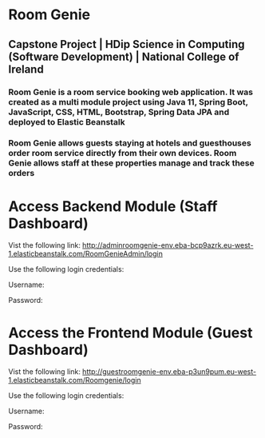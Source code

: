 # Room Genie 
## Capstone Project | HDip Science in Computing (Software Development) | National College of Ireland
### Room Genie is a room service booking web application. It was created as a multi module project using Java 11, Spring Boot, JavaScript, CSS, HTML, Bootstrap, Spring Data JPA and deployed to Elastic Beanstalk
### Room Genie allows guests staying at hotels and guesthouses order room service directly from their own devices. Room Genie allows staff at these properties manage and track these orders

# Access Backend Module (Staff Dashboard)
Vist the following link:   http://adminroomgenie-env.eba-bcp9azrk.eu-west-1.elasticbeanstalk.com/RoomGenieAdmin/login 

Use the following login credentials:

Username:

Password:


# Access the Frontend Module (Guest Dashboard)
Vist the following link: http://guestroomgenie-env.eba-p3un9pum.eu-west-1.elasticbeanstalk.com/Roomgenie/login

Use the following login credentials:

Username:

Password:


